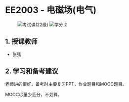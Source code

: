 # EE2003 - 电磁场(电气)

<div align="left">
<figure>
  <img alt="考试课(22级)" src="https://img.shields.io/badge/%E8%80%83%E8%AF%95%E8%AF%BE-red" >
  <img alt="学分 2" src="https://img.shields.io/badge/%E5%AD%A6%E5%88%86-2-moccasin">
</figure>
</div>

## 1. 授课教师

- 张弦

## 2. 学习和备考建议

老师讲的很好，备考时主要复习PPT，作业题目和MOOC题目。

MOOC尽量少丢分，不划算。